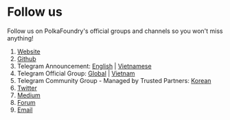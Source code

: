 # Follow us

Follow us on PolkaFoundry's official groups and channels so you won't miss anything!

1. [Website](https://polkafoundry.com)
2. [Github](https://github.com/polkafoundry/)
3. Telegram Announcement: [English](https://t.me/PolkaFoundryANN) | [Vietnamese](https://t.me/PolkaFoundryANN_vi)
4. Telegram Official Group: [Global](https://t.me/PolkaFoundry) | [Vietnam](https://t.me/PolkaFoundry_vi)
5. Telegram Community Group - Managed by Trusted Partners: [Korean](https://t.me/Polkafoundrykor)
6. [Twitter](https://twitter.com/PolkaFoundry)
7. [Medium](https://medium.com/polkafoundry)
8. [Forum](https://forum.polkafoundry.com/)
9. [Email](mailto:info@polkafoundry.com>)
